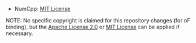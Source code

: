 - NumCpp: [MIT License](https://github.com/dpilger26/NumCpp/blob/Version_2.12.1/LICENSE)

NOTE: No specific copyright is claimed for this repository changes (for oF binding), but the [Apache License 2.0](LICENSE_APACHE) or [MIT License](LICENSE_MIT) can be applied if necessary.

